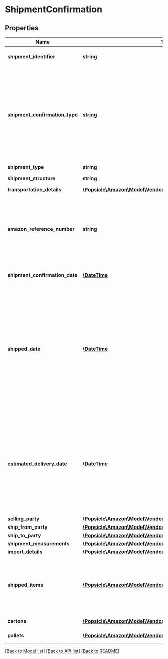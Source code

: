 # ShipmentConfirmation

## Properties
Name | Type | Description | Notes
------------ | ------------- | ------------- | -------------
**shipment_identifier** | **string** | Unique shipment ID (not used over the last 365 days). | 
**shipment_confirmation_type** | **string** | Indicates if this shipment confirmation is the initial confirmation, or intended to replace an already posted shipment confirmation. If replacing an existing shipment confirmation, be sure to provide the identical shipmentIdentifier and sellingParty information as in the previous confirmation. | 
**shipment_type** | **string** | The type of shipment. | [optional] 
**shipment_structure** | **string** | Shipment hierarchical structure. | [optional] 
**transportation_details** | [**\Popsicle\Amazon\Model\VendorShipments\TransportationDetails**](TransportationDetails.md) |  | [optional] 
**amazon_reference_number** | **string** | The Amazon Reference Number is a unique identifier generated by Amazon for all Collect/WePay shipments when you submit  a routing request. This field is mandatory for Collect/WePay shipments. | [optional] 
**shipment_confirmation_date** | [**\DateTime**](\DateTime.md) | Date on which the shipment confirmation was submitted. | 
**shipped_date** | [**\DateTime**](\DateTime.md) | The date and time of the departure of the shipment from the vendor&#x27;s location. Vendors are requested to send ASNs within 30 minutes of departure from their warehouse/distribution center or at least 6 hours prior to the appointment time at the Amazon destination warehouse, whichever is sooner. Shipped date mentioned in the shipment confirmation should not be in the future. | [optional] 
**estimated_delivery_date** | [**\DateTime**](\DateTime.md) | The date and time on which the shipment is expected to reach buyer&#x27;s warehouse. It needs to be an estimate based on the average transit time between ship from location and the destination. The exact appointment time will be provided by the buyer and is potentially not known when creating the shipment confirmation. | [optional] 
**selling_party** | [**\Popsicle\Amazon\Model\VendorShipments\PartyIdentification**](PartyIdentification.md) |  | 
**ship_from_party** | [**\Popsicle\Amazon\Model\VendorShipments\PartyIdentification**](PartyIdentification.md) |  | 
**ship_to_party** | [**\Popsicle\Amazon\Model\VendorShipments\PartyIdentification**](PartyIdentification.md) |  | 
**shipment_measurements** | [**\Popsicle\Amazon\Model\VendorShipments\ShipmentMeasurements**](ShipmentMeasurements.md) |  | [optional] 
**import_details** | [**\Popsicle\Amazon\Model\VendorShipments\ImportDetails**](ImportDetails.md) |  | [optional] 
**shipped_items** | [**\Popsicle\Amazon\Model\VendorShipments\Item[]**](Item.md) | A list of the items in this shipment and their associated details. If any of the item detail fields are common at a carton or a pallet level, provide them at the corresponding carton or pallet level. | 
**cartons** | [**\Popsicle\Amazon\Model\VendorShipments\Carton[]**](Carton.md) | A list of the cartons in this shipment. | [optional] 
**pallets** | [**\Popsicle\Amazon\Model\VendorShipments\Pallet[]**](Pallet.md) | A list of the pallets in this shipment. | [optional] 

[[Back to Model list]](../../README.md#documentation-for-models) [[Back to API list]](../../README.md#documentation-for-api-endpoints) [[Back to README]](../../README.md)

